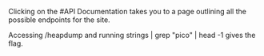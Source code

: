Clicking on the #API Documentation takes you to a page outlining all the possible endpoints for the site. 

Accessing /heapdump and running strings <heapdump> | grep "pico" | head -1 gives the flag.